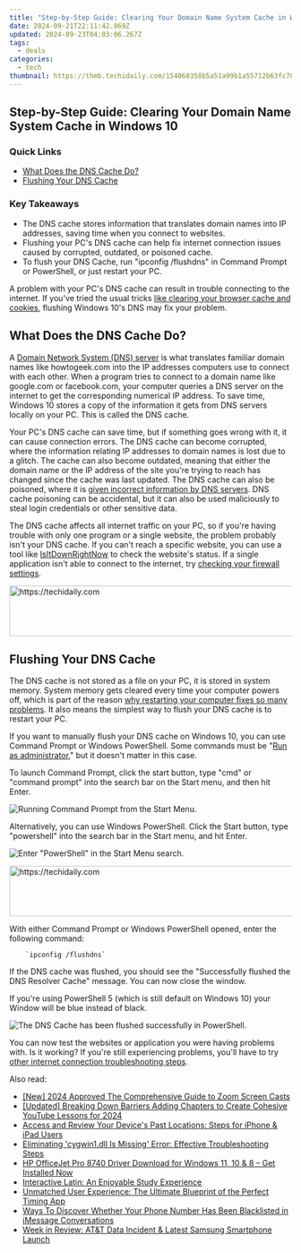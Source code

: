 ```yaml
---
title: "Step-by-Step Guide: Clearing Your Domain Name System Cache in Windows 10"
date: 2024-09-21T22:11:42.869Z
updated: 2024-09-23T04:03:06.267Z
tags:
  - deals
categories:
  - tech
thumbnail: https://thmb.techidaily.com/154068358b5a51a99b1a55712b63fc787a6b810efb43227d04a8381bc3392428.jpg
---
```


## Step-by-Step Guide: Clearing Your Domain Name System Cache in Windows 10

### Quick Links

* [What Does the DNS Cache Do?](https://screen-video-capture.techidaily.com/new-2024-approved-simplified-game-recording-setups-for-stardew-villagers/)
* [Flushing Your DNS Cache](https://facebook-video-share.techidaily.com/updated-swipe-right-on-creativity-youtubes-top-techniques-for-greenscreens/)

### Key Takeaways

* The DNS cache stores information that translates domain names into IP addresses, saving time when you connect to websites.
* Flushing your PC's DNS cache can help fix internet connection issues caused by corrupted, outdated, or poisoned cache.
* To flush your DNS Cache, run "ipconfig /flushdns" in Command Prompt or PowerShell, or just restart your PC.

 A problem with your PC's DNS cache can result in trouble connecting to the internet. If you've tried the usual tricks [like clearing your browser cache and cookies](https://howto.techidaily.com/top-10-fixes-for-phone-keep-disconnecting-from-wi-fi-on-huawei-nova-y71-drfone-by-drfone-fix-android-problems-fix-android-problems/), flushing Windows 10's DNS may fix your problem.

##  What Does the DNS Cache Do? 

 A [Domain Network System (DNS) server](https://instagram-clips.techidaily.com/new-2024-approved-revealing-the-top-10-hidden-story-supporters/) is what translates familiar domain names like howtogeek.com into the IP addresses computers use to connect with each other. When a program tries to connect to a domain name like google.com or facebook.com, your computer queries a DNS server on the internet to get the corresponding numerical IP address. To save time, Windows 10 stores a copy of the information it gets from DNS servers locally on your PC. This is called the DNS cache.

 Your PC's DNS cache can save time, but if something goes wrong with it, it can cause connection errors. The DNS cache can become corrupted, where the information relating IP addresses to domain names is lost due to a glitch. The cache can also become outdated, meaning that either the domain name or the IP address of the site you're trying to reach has changed since the cache was last updated. The DNS cache can also be poisoned, where it is [given incorrect information by DNS servers](https://vimeo-videos.techidaily.com/new-in-2024-premium-downloader-suite-for-vimeo-content/). DNS cache poisoning can be accidental, but it can also be used maliciously to steal login credentials or other sensitive data.

 The DNS cache affects all internet traffic on your PC, so if you're having trouble with only one program or a single website, the problem probably isn't your DNS cache. If you can't reach a specific website, you can use a tool like [IsItDownRightNow](https://www.isitdownrightnow.com/) to check the website's status. If a single application isn't able to connect to the internet, try [checking your firewall settings](https://screen-mirror.techidaily.com/in-2024-how-to-cast-apple-iphone-7-to-chromecast-drfone-by-drfone-ios/).

<!-- affiliate ads begin -->
<a href="https://ephamedtechinc.pxf.io/c/5597632/2136624/26400" target="_top" id="2136624">
  <img src="//a.impactradius-go.com/display-ad/26400-2136624" border="0" alt="https://techidaily.com" width="728" height="90"/>
</a>
<img height="0" width="0" src="https://ephamedtechinc.pxf.io/i/5597632/2136624/26400" style="position:absolute;visibility:hidden;" border="0" />
<!-- affiliate ads end -->

##  Flushing Your DNS Cache

 The DNS cache is not stored as a file on your PC, it is stored in system memory. System memory gets cleared every time your computer powers off, which is part of the reason [why restarting your computer fixes so many problems](https://android-pokemon-go.techidaily.com/in-2024-all-you-need-to-know-about-mega-greninja-for-motorola-moto-g13-drfone-by-drfone-virtual-android/). It also means the simplest way to flush your DNS cache is to restart your PC.

 If you want to manually flush your DNS cache on Windows 10, you can use Command Prompt or Windows PowerShell. Some commands must be "[Run as administrator](https://android-location.techidaily.com/in-2024-10-fake-gps-location-apps-on-android-of-your-samsung-galaxy-xcover-6-pro-tactical-edition-drfone-by-drfone-virtual/)," but it doesn't matter in this case.

 To launch Command Prompt, click the start button, type "cmd" or "command prompt" into the search bar on the Start menu, and then hit Enter.

![Running Command Prompt from the Start Menu.](https://static1.howtogeekimages.com/wordpress/wp-content/uploads/2023/11/run-command-prompt.png) 

 Alternatively, you can use Windows PowerShell. Click the Start button, type "powershell" into the search bar in the Start menu, and hit Enter.

![Enter "PowerShell" in the Start Menu search.](https://static1.howtogeekimages.com/wordpress/wp-content/uploads/2023/11/run-powershell.png) 

<!-- affiliate ads begin -->
<a href="https://appsumo.8odi.net/c/5597632/2105870/7443" target="_top" id="2105870">
  <img src="//a.impactradius-go.com/display-ad/7443-2105870" border="0" alt="https://techidaily.com" width="728" height="90"/>
</a>
<img height="0" width="0" src="https://appsumo.8odi.net/i/5597632/2105870/7443" style="position:absolute;visibility:hidden;" border="0" />
<!-- affiliate ads end -->

 With either Command Prompt or Windows PowerShell opened, enter the following command:

        `ipconfig /flushdns`
    
 If the DNS cache was flushed, you should see the "Successfully flushed the DNS Resolver Cache" message. You can now close the window.

 If you're using PowerShell 5 (which is still default on Windows 10) your Window will be blue instead of black. 

![The DNS Cache has been flushed successfully in PowerShell.](https://static1.howtogeekimages.com/wordpress/wp-content/uploads/2023/11/flush-dns-powershell.png) 

 You can now test the websites or application you were having problems with. Is it working? If you're still experiencing problems, you'll have to try [other internet connection troubleshooting steps](https://article-posts.techidaily.com/pioneering-medical-messaging-in-digital-advertising/).

<ins class="adsbygoogle"
     style="display:block"
     data-ad-format="autorelaxed"
     data-ad-client="ca-pub-7571918770474297"
     data-ad-slot="1223367746"></ins>

<ins class="adsbygoogle"
     style="display:block"
     data-ad-client="ca-pub-7571918770474297"
     data-ad-slot="8358498916"
     data-ad-format="auto"
     data-full-width-responsive="true"></ins>

<span class="atpl-alsoreadstyle">Also read:</span>
<div><ul>
<li><a href="https://on-screen-recording.techidaily.com/new-2024-approved-the-comprehensive-guide-to-zoom-screen-casts/"><u>[New] 2024 Approved The Comprehensive Guide to Zoom Screen Casts</u></a></li>
<li><a href="https://facebook-video-share.techidaily.com/updated-breaking-down-barriers-adding-chapters-to-create-cohesive-youtube-lessons-for-2024/"><u>[Updated] Breaking Down Barriers Adding Chapters to Create Cohesive YouTube Lessons for 2024</u></a></li>
<li><a href="https://some-skills.techidaily.com/access-and-review-your-devices-past-locations-steps-for-iphone-and-ipad-users/"><u>Access and Review Your Device's Past Locations: Steps for iPhone & iPad Users</u></a></li>
<li><a href="https://techtrends.techidaily.com/eliminating-cygwin1dll-is-missing-error-effective-troubleshooting-steps/"><u>Eliminating 'cygwin1.dll Is Missing' Error: Effective Troubleshooting Steps</u></a></li>
<li><a href="https://hardware-help.techidaily.com/hp-officejet-pro-8740-driver-download-for-windows-11-10-and-8-get-installed-now/"><u>HP OfficeJet Pro 8740 Driver Download for Windows 11, 10 & 8 – Get Installed Now</u></a></li>
<li><a href="https://mondly-stories.techidaily.com/interactive-latin-an-enjoyable-study-experience/"><u>Interactive Latin: An Enjoyable Study Experience</u></a></li>
<li><a href="https://some-skills.techidaily.com/unmatched-user-experience-the-ultimate-blueprint-of-the-perfect-timing-app/"><u>Unmatched User Experience: The Ultimate Blueprint of the Perfect Timing App</u></a></li>
<li><a href="https://some-skills.techidaily.com/ways-to-discover-whether-your-phone-number-has-been-blacklisted-in-imessage-conversations/"><u>Ways To Discover Whether Your Phone Number Has Been Blacklisted in iMessage Conversations</u></a></li>
<li><a href="https://some-skills.techidaily.com/week-in-review-atandt-data-incident-and-latest-samsung-smartphone-launch/"><u>Week in Review: AT&T Data Incident & Latest Samsung Smartphone Launch</u></a></li>
</ul></div>

